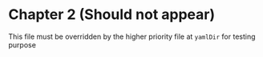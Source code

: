 # Chapter 2 (Should not appear)

This file must be overridden by the higher priority file at `yamlDir` for testing purpose
